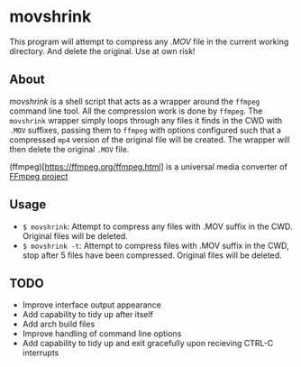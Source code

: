 # movshrink

This program will attempt to compress any *.MOV* file in the current working directory.
And delete the original. Use at own risk!

## About

*movshrink* is a shell script that acts as a wrapper around the `ffmpeg` command line tool. All the
compression work is done by `ffmpeg`. The `movshrink` wrapper simply loops through any files it finds in the
CWD with `.MOV` suffixes, passing them to `ffmpeg` with options configured such that a compressed `mp4`
version of the original file will be created.  The wrapper will then delete the original `.MOV` file.

(ffmpeg)[https://ffmpeg.org/ffmpeg.html] is a universal media converter of [FFmpeg project](https://ffmpeg.org/)

## Usage

-  `$ movshrink`: Attempt to compress any files with .MOV suffix in the CWD. Original files will be deleted.
-  `$ movshrink -t`: Attempt to compress files with .MOV suffix in the CWD, stop after 5 files have been compressed. Original files will be deleted.

## TODO

- Improve interface output appearance
- Add capability to tidy up after itself
- Add arch build files
- Improve handling of command line options
- Add capability to tidy up and exit gracefully upon recieving CTRL-C interrupts
